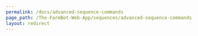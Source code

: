 ```yaml
---
permalink: /docs/advanced-sequence-commands
page_path: /The-FarmBot-Web-App/sequences/advanced-sequence-commands
layout: redirect
---
```

